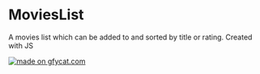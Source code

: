 # MoviesList
A movies list which can be added to and sorted by title or rating.
Created with JS

<a href="https://thumbs.gfycat.com/ShyPowerfulAardwolf-size_restricted"><img src="https://thumbs.gfycat.com/ShyPowerfulAardwolf-size_restricted.gif" title="made on gfycat.com"/></a>
